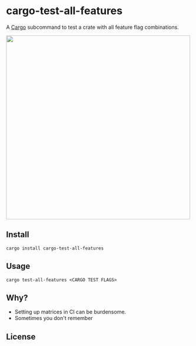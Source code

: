 # cargo-test-all-features

A [Cargo] subcommand to test a crate with all feature flag combinations.

<img src=https://i.imgur.com/OVBRtEC.png width=500>

## Install

```
cargo install cargo-test-all-features
```

## Usage

```
cargo test-all-features <CARGO TEST FLAGS>
```

[Cargo]: https://doc.rust-lang.org/cargo/

## Why?

- Setting up matrices in CI can be burdensome.
- Sometimes you don't remember

## License
